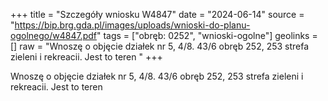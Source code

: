 +++
title = "Szczegóły wniosku W4847"
date = "2024-06-14"
source = "https://bip.brg.gda.pl/images/uploads/wnioski-do-planu-ogolnego/w4847.pdf"
tags = ["obręb: 0252", "wnioski-ogolne"]
geolinks = []
raw = "Wnoszę o objęcie działek nr 5, 4/8. 43/6 obręb 252, 253 strefa zieleni i rekreacii. Jest to teren "
+++

Wnoszę o objęcie działek nr 5, 4/8. 43/6 obręb 252, 253 strefa zieleni i rekreacii. Jest to teren



